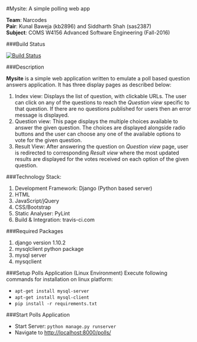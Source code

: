#Mysite: A simple polling web app

__Team__: Narcodes  
__Pair__: Kunal Baweja (kb2896) and Siddharth Shah (sas2387)  
__Subject__: COMS W4156 Advanced Software Engineering (Fall-2016)  

###Build Status

[![Build Status](https://travis-ci.com/bawejakunal/mysite.svg?token=HmbQpxEB9Why6RZSRefB&branch=master)](https://travis-ci.com/bawejakunal/mysite)


###Description

**Mysite** is a simple web application written to emulate a poll based question answers application. It has three display pages as described below:
  1. Index view: Displays the list of question, with clickable URLs. The user can click on any of the questions to reach the _Question view_ specific to that question. If there are no questions published for users then an error message is displayed.
  2. Question view: This page displays the multiple choices available to answer the given question. The choices are displayed alongside radio buttons and the user can choose any one of the available options to vote for the given question.
  3. Result View: After answering the question on _Question view_ page, user is redirected to corresponding _Result view_ where the most updated results are displayed for the votes received on each option of the given question.


###Technology Stack:

  1. Development Framework: Django (Python based server)
  2. HTML
  3. JavaScript/jQuery
  4. CSS/Bootstrap
  5. Static Analyser: PyLint
  6. Build & Integration: travis-ci.com


###Required Packages
  1. django version 1.10.2
  2. mysqlclient python package
  3. mysql server
  4. mysqclient


###Setup Polls Application (Linux Environment)
Execute following commands for installation on linux platform:  
  * `apt-get install mysql-server`
  * `apt-get install mysql-client`
  * `pip install -r requirements.txt`


###Start Polls Application
  * Start Server: `python manage.py runserver`
  * Navigate to [http://localhost:8000/polls/](http://localhost:8080/polls/)


